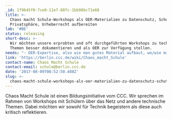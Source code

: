 ```yaml
---
_id: 1f9645f0-7ce0-11e7-807c-1bb98bc71e68
title: >-
  Chaos macht Schule-Workshops als OER-Materialien zu Datenschutz, Schutz der
  Privatsphäre, Urheberrecht aufbereiten
lab: '#BE'
status: releasing
short-desc: >-
  Wir möchten unsere erprobten und oft durchgeführten Workshops zu technischen
  Themen besser dokumentieren und als OER zur Verfügung stellen.
needs: "- OER-Expertise, also wie man gutes Material aufbaut, wo/wie man es am Ende veröffentlicht, wie man sicherstellt, dass es eingesetzt wird etc. \r\n- Expertise von Lehrenden, welche Anforderungen sie an OER-Material zu dem Thema haben und die bereit sind, den dokumentieren Workshop selber zu testen. \r\n- Menschen, die Zeit & Lust auf Dokumentation haben\r\n- Design/Layout am Ende\r\n- Menschen die sich im Bereich Urheberrecht im Bildungsbereich auskennen"
link: 'https://berlin.ccc.de/wiki/Chaos_macht_Schule'
contact-name: Chaos Macht Schule
contact-email: schule@berlin.ccc.de
date: '2017-08-09T08:52:50.488Z'
slug: >-
  chaos-macht-schule-workshops-als-oer-materialien-zu-datenschutz-schutz-der-privatsphare-urheberrecht-aufbereiten
---
```

Chaos Macht Schule ist einen Bildungsinitiative vom CCC. Wir sprechen im Rahmen von Workshops mit Schülern über das Netz und andere technische Themen. Dabei möchten wir sowohl für Technik begeistern  als diese auch kritisch reflektieren.
